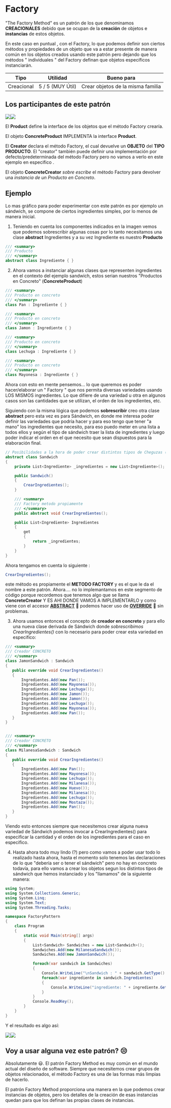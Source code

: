 # Factory

"The Factory Method" es un patrón de los que denominamos **CREACIONALES** debido que se ocupan de la **creación** de objetos e **instancias** de estos objetos.

En este caso en puntual , con el Factory, lo que podemos definir son ciertos métodos y propiedades de un objeto que va a estar presente de manera común en los objetos creados usando este patrón pero dejando que los métodos " individuales " del Factory definan que objetos específicos instanciarán.

| Tipo       | Utilidad         | Bueno para                        |
|:----------:|:----------------:|:---------------------------------:|
| Creacional | 5 / 5 (MUY Útil) | Crear objetos de la misma familia |

## Los participantes de este patrón 

![](1.png)![](1.png)

El **Product** define la interface de los objetos que el método Factory crearía.

El objeto **ConcreteProduct** IMPLEMENTA la interface **Product**.

El **Creator** declara el método Factory, el cual devuelve un **OBJETO** del **TIPO PRODUCTO**. El "creator" también puede definir una implementación por defecto/predeterminada del método Factory pero no vamos a verlo en este ejemplo en especifico . 

El objeto **ConcreteCreator** *sobre escribe* el método Factory para devolver una *instancia de un Producto en Concreto*. 

## Ejemplo
Lo mas gráfico para poder experimentar con este patrón es por ejemplo un sándwich, se compone de ciertos ingredientes simples, por lo menos de manera inicial.

1. Teniendo en cuenta los componentes indicados en la imagen vemos que podemos sobrescribir algunas cosas por lo tanto necesitamos una clase **abstract** Ingredientes y a su vez Ingrediente es nuestro **Producto**

```csharp
/// <summary>
/// Producto
/// </summary>
abstract class Ingrediente { }
```

2. Ahora vamos a instanciar algunas clases que representen ingredientes en el contexto del ejemplo sandwich, estos serian nuestros "Productos en Concreto" (**ConcreteProduct**)

```csharp
/// <summary>
/// Producto en concreto
/// </summary>
class Pan : Ingrediente { }

/// <summary>
/// Producto en concreto
/// </summary>
class Jamon : Ingrediente { }

/// <summary>
/// Producto en concreto
/// </summary>
class Lechuga : Ingrediente { }

/// <summary>
/// Producto en concreto
/// </summary>
class Mayonesa : Ingrediente { }
```

Ahora con esto en mente pensemos... lo que queremos es poder hacer/elaborar un " Factory " que nos permita diversas variedades usando LOS MISMOS ingredientes. Lo que difiere de una variedad u otra en algunos casos son las cantidades que se utilizan, el orden de los ingredientes, etc.

Siguiendo con la misma lógica que podemos **sobrescribir** creo otra clase **abstract** pero esta vez es para Sándwich, en donde me interesa poder definir las variedades que podría hacer y para eso tengo que tener "a mano" los ingredientes que necesito, para eso puedo meter en una lista a todos ellos y según el tipo de sándwich traer la lista de ingredientes y luego poder indicar el orden en el que necesito que sean dispuestos para la elaboración final.

```csharp
// Posibilidades a la hora de poder crear distintos tipos de Cheguzas (?)
abstract class Sandwich
{
    private List<Ingrediente> _ingredientes = new List<Ingrediente>();

    public Sandwich()
    {
        CrearIngredientes();
    }

    /// <summary>
    /// Factory metodo propiamente
    /// </summary>
    public abstract void CrearIngredientes();

    public List<Ingrediente> Ingredientes
    {
        get
        {
            return _ingredientes;
        }
    }
}
```
Ahora tengamos en cuenta lo siguiente : 
```csharp
CrearIngredientes();
```
 este método es propiamente el **METODO FACTORY** y es el que le da el nombre a este patrón. Ahora.... no lo implemantamos en este segmento de código porque recordemos que tenemos algo que se llama **ConcreteCreator** Y ES AHI DONDE VAMOS A IMPLEMENTARLO y como viene con el accesor <a href="https://docs.microsoft.com/en-us/dotnet/csharp/language-reference/keywords/abstract" target="_blank">**ABSTRACT**</a> :link: podemos hacer uso de <a href="https://docs.microsoft.com/en-us/dotnet/csharp/language-reference/keywords/override" target="_blank">**OVERRIDE**</a> :link: sin problemas.
 
3. Ahora usamos entonces el concepto de **creador en concreto** y para ello una nueva clase derivada de Sándwich donde *sobrescribimos CrearIngredientes()* con lo necesario para poder crear esta variedad en especifico:
 
 ```csharp
/// <summary>
/// Creador CONCRETO
/// </summary>
class JamonSandwich : Sandwich
{
    public override void CrearIngredientes()
    {
        Ingredientes.Add(new Pan());
        Ingredientes.Add(new Mayonesa());
        Ingredientes.Add(new Lechuga());
        Ingredientes.Add(new Jamon());
        Ingredientes.Add(new Jamon());
        Ingredientes.Add(new Lechuga());
        Ingredientes.Add(new Mayonesa());
        Ingredientes.Add(new Pan());
    }
}


/// <summary>
/// Creador CONCRETO
/// </summary>
class MilanesaSandwich : Sandwich
{
    public override void CrearIngredientes()
    {
        Ingredientes.Add(new Pan());
        Ingredientes.Add(new Mayonesa());
        Ingredientes.Add(new Lechuga());
        Ingredientes.Add(new Milanesa());
        Ingredientes.Add(new Huevo());
        Ingredientes.Add(new Milanesa());
        Ingredientes.Add(new Lechuga());
        Ingredientes.Add(new Mostaza());
        Ingredientes.Add(new Pan());
    }
}
```

Viendo esto entonces siempre que necesitemos crear alguna nueva variedad de Sándwich podemos invocar a CrearIngredientes() para especificar la cantidad y el orden de los ingredientes para el caso en especifico.

4. Hasta ahora todo muy lindo (?) pero como vamos a poder usar todo lo realizado hasta ahora, hasta el momento solo tenemos las declaraciones de lo que "debería ser o tener el sándwich" pero no hay en concreto todavía, para ello vamos a crear los objetos segun los distintos tipos de sándwich que hemos instanciado y los "llamamos" de la siguiente manera:

```csharp
using System;
using System.Collections.Generic;
using System.Linq;
using System.Text;
using System.Threading.Tasks;

namespace FactoryPattern
{
    class Program
    {
        static void Main(string[] args)
        {
            List<Sandwich> Sandwiches = new List<Sandwich>();
            Sandwiches.Add(new MilanesaSandwich());
            Sandwiches.Add(new JamonSandwich());

            foreach(var sandwich in Sandwiches)
            {
                Console.WriteLine("\nSandwich : " + sandwich.GetType().Name + " ");
                foreach(var ingrediente in sandwich.Ingredientes)
                {
                    Console.WriteLine("ingrediente: " + ingrediente.GetType().Name);
                }
            }
            Console.ReadKey();
        }   
    }
}
```
Y el resultado es algo así:

![](2.png)![](2.png)

## Voy a usar alguna vez este patrón? :unamused:
Absolutamente :smiley:. El patrón Factory Method es muy común en el mundo actual del diseño de software. Siempre que necesitemos crear grupos de objetos relacionados, el método Factory es una de las formas más limpias de hacerlo. 

El patrón Factory Method proporciona una manera en la que podemos crear instancias de objetos, pero los detalles de la creación de esas instancias quedan para que los definan las propias clases de instancias.